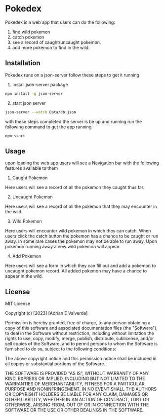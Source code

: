 # Pokedex
Pokedex is a web app that users can do the following:

1. find wild pokemon
2. catch pokemon
3. see a record of caught/uncaught pokemon.
4. add more pokemon to find in the wild.

## Installation

Pokedex runs on a json-server follow these steps to get it running

1. Install json-server package

```bash
npm install -g json-server
```

2. start json server

```bash
json-server --watch Data/db.json
```

with these steps completed the server is be up and running run the following command to get the app running

```bash
npm start
```

## Usage

upon loading the web app users will see a Navigation bar with the following features available to them

1. Caught Pokemon

Here users will see a record of all the pokemon they caught thus far.

2. Uncaught Pokemon

Here users will see a record of all the pokemon that they may encounter in the wild.

3. Wild Pokemon

Here users will encounter wild pokemon in which they can catch.
When users click the catch button the pokemon has a chance to be caught or run away.
In some rare cases the pokemon may not be able to run away.
Upon pokemon running away a new wild pokemon will appear

4. Add Pokemon

Here users will see a form in which they can fill out and add a pokemon to uncaught pokemon record.
All added pokemon may have a chance to appear in the wild.

## License

MIT License

Copyright (c) [2023] [Adrian E Valverde]

Permission is hereby granted, free of charge, to any person obtaining a copy
of this software and associated documentation files (the "Software"), to deal
in the Software without restriction, including without limitation the rights
to use, copy, modify, merge, publish, distribute, sublicense, and/or sell
copies of the Software, and to permit persons to whom the Software is
furnished to do so, subject to the following conditions:

The above copyright notice and this permission notice shall be included in all
copies or substantial portions of the Software.

THE SOFTWARE IS PROVIDED "AS IS", WITHOUT WARRANTY OF ANY KIND, EXPRESS OR
IMPLIED, INCLUDING BUT NOT LIMITED TO THE WARRANTIES OF MERCHANTABILITY,
FITNESS FOR A PARTICULAR PURPOSE AND NONINFRINGEMENT. IN NO EVENT SHALL THE
AUTHORS OR COPYRIGHT HOLDERS BE LIABLE FOR ANY CLAIM, DAMAGES OR OTHER
LIABILITY, WHETHER IN AN ACTION OF CONTRACT, TORT OR OTHERWISE, ARISING FROM,
OUT OF OR IN CONNECTION WITH THE SOFTWARE OR THE USE OR OTHER DEALINGS IN THE
SOFTWARE.

